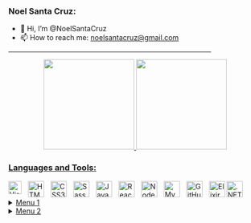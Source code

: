 ### Noel Santa Cruz:


- 👋 Hi, I’m @NoelSantaCruz
- 📫 How to reach me: noelsantacruz@gmail.com

<hr width="80%"/>

<div align="center">
  <a href="https://github.com/noelsantacruz">
  <img height="180em" src="https://github-readme-stats.vercel.app/api?username=noelsantacruz&show_icons=true&theme=dark&include_all_commits=true&count_private=true"/>
  <img height="180em" src="https://github-readme-stats.vercel.app/api/top-langs/?username=noelsantacruz&layout=compact&langs_count=7&theme=dark"/>
</div>


### Languages and Tools:

<img align="left" alt="Visual Studio Code" width="26px" src="https://cdn.jsdelivr.net/gh/devicons/devicon/icons/vscode/vscode-original.svg" style="padding-right:10px;" />
<img align="left" alt="HTML5" width="32px" src="https://cdn.jsdelivr.net/gh/devicons/devicon/icons/html5/html5-original.svg" style="padding-right:10px;" />
<img align="left" alt="CSS3" width="32px" src="https://cdn.jsdelivr.net/gh/devicons/devicon/icons/css3/css3-original.svg" style="padding-right:10px;" />
<img align="left" alt="Sass" width="32px" src="https://cdn.jsdelivr.net/gh/devicons/devicon/icons/sass/sass-original.svg" style="padding-right:10px;" />
<img align="left" alt="JavaScript" width="32px" src="https://cdn.jsdelivr.net/gh/devicons/devicon/icons/javascript/javascript-original.svg" style="padding-right:10px;" />
<img align="left" alt="React" width="32px" src="https://cdn.jsdelivr.net/gh/devicons/devicon/icons/react/react-original.svg" style="padding-right:10px;" />
<img align="left" alt="Node.js" width="32px" src="https://cdn.jsdelivr.net/gh/devicons/devicon/icons/nodejs/nodejs-original.svg" style="padding-right:10px;" />
<img align="left" alt="MySQL" width="32px" src="https://cdn.jsdelivr.net/gh/devicons/devicon/icons/mysql/mysql-original.svg" style="padding-right:10px;" />
<img align="left" alt="GitHub" width="32px" src="https://user-images.githubusercontent.com/3369400/139448065-39a229ba-4b06-434b-bc67-616e2ed80c8f.png" style="padding-right:10px;" />
<img align="left" alt="Elixir" width="32px" src="https://cdn.jsdelivr.net/gh/devicons/devicon/icons/elixir/elixir-original.svg" />
<img align="left" alt=".NET" width="32px" src="https://cdn.jsdelivr.net/gh/devicons/devicon/icons/dotnetcore/dotnetcore-original.svg" />
<!--<img align="left" alt="Terminal" width="32px" src="./img/terminal-light.svg" />-->
<!--<img align="left" alt="Terminal" width="32px" src="./img/terminal-dark.svg" />-->

<br />
<br />

<details>
  <summary>Menu 1</summary>
    <p>1.</p>
    <p>2.</p>
    <p>3.</p>
    <p>4.</p>
</details>

<details>
  <summary>Menu 2</summary>
    <p>1.</p>
    <p>2.</p>
    <p>3.</p>
    <p>4.</p>
</details>

